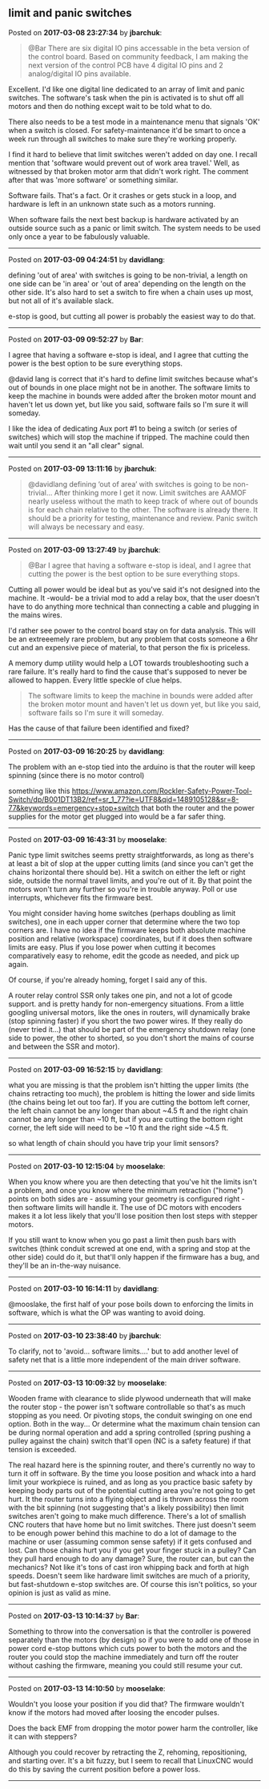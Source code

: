 ## limit and panic switches
Posted on **2017-03-08 23:27:34** by **jbarchuk**:

> @Bar
> There are six digital IO pins accessable in the beta version of the control board. Based on community feedback, I am making the next version of the control PCB have 4 digital IO pins and 2 analog/digital IO pins available.

Excellent. I'd like one digital line dedicated to an array of limit and panic switches. The software's task when the pin is activated is to shut off all motors and then do nothing except wait to be told what to do.

There also needs to be a test mode in a maintenance menu that signals 'OK' when a switch is closed. For safety-maintenance it'd be smart to once a week run through all switches to make sure they're working properly.

I find it hard to believe that limit switches weren't added on day one. I recall mention that 'software would prevent out of work area travel.' Well, as witnessed by that broken motor arm that didn't work right. The comment after that was 'more software' or something similar.

Software fails. That's a fact. Or it crashes or gets stuck in a loop, and hardware is left in an unknown state such as a motors running.

When  software fails the next best backup is hardware activated by an outside source such as a panic or limit switch. The system needs to be used only once a year to be fabulously valuable.

---

Posted on **2017-03-09 04:24:51** by **davidlang**:

defining 'out of area' with switches is going to be non-trivial, a length on one side can be 'in area' or 'out of area' depending on the length on the other side. It's also hard to set a switch to fire when a chain uses up most, but not all of it's available slack.

e-stop is good, but cutting all power is probably the easiest way to do that.

---

Posted on **2017-03-09 09:52:27** by **Bar**:

I agree that having a software e-stop is ideal, and I agree that cutting the power is the best option to be sure everything stops.

@david lang is correct that it's hard to define limit switches because what's out of bounds in one place might not be in another. The software limits to keep the machine in bounds were added after the broken motor mount and haven't let us down yet, but like you said, software fails so I'm sure it will someday.

I like the idea of dedicating Aux port #1 to being a switch (or series of switches) which will stop the machine if tripped. The machine could then wait until you send it an "all clear" signal.

---

Posted on **2017-03-09 13:11:16** by **jbarchuk**:

> @davidlang
> defining ‘out of area’ with switches is going to be non-trivial...
After thinking more I get it now. Limit switches are AAMOF nearly useless without the math to keep track of where out of bounds is for each chain relative to the other. The software is already there. It should be a priority for testing, maintenance and review. Panic switch will always be necessary and easy.

---

Posted on **2017-03-09 13:27:49** by **jbarchuk**:

> @Bar
> I agree that having a software e-stop is ideal, and I agree that cutting the power is the best option to be sure everything stops.

Cutting all power would be ideal but as you've said it's not designed into the machine. It -would- be a trivial mod to add a relay box, that the user doesn't have to do anything more technical than connecting a cable and plugging in the mains wires.

I'd rather see power to the control board stay on for data analysis. This will be an extreeemely rare problem, but any problem that costs someone a 6hr cut and an expensive piece of material, to that person the fix is priceless.

A memory dump utility would help a LOT towards troubleshooting such a rare failure. It's really hard to find the cause that's supposed to never be allowed to happen. Every little speckle of clue helps.

>The software limits to keep the machine in bounds were added after the broken motor mount and haven't let us down yet, but like you said, software fails so I'm sure it will someday.

Has the cause of that failure been identified and fixed?

---

Posted on **2017-03-09 16:20:25** by **davidlang**:

The problem with an e-stop tied into the arduino is that the router will keep spinning (since there is no motor control)

something like this https://www.amazon.com/Rockler-Safety-Power-Tool-Switch/dp/B001DT13B2/ref=sr_1_77?ie=UTF8&qid=1489105128&sr=8-77&keywords=emergency+stop+switch that both the router and the power supplies for the motor get plugged into would be a far safer thing.

---

Posted on **2017-03-09 16:43:31** by **mooselake**:

Panic type limit switches seems pretty straightforwards, as long as there's at least a bit of slop at the upper cutting limits (and since you can't get the chains horizontal there should be).  Hit a switch on either the left or right side, outside the normal travel limits, and you're out of it.  By that point the motors won't turn any further so you're in trouble anyway.  Poll or use interrupts, whichever fits the firmware best.

You might consider having home switches (perhaps doubling as limit switches), one in each upper corner that determine where the two top corners are.  I have no idea if the firmware keeps both absolute machine position and relative (workspace) coordinates, but if it does then software limits are easy.  Plus if you lose power when cutting it becomes comparatively easy to rehome, edit the gcode as needed, and pick up again.

Of course, if you're already homing, forget I said any of this.

A router relay control SSR only takes one pin, and not a lot of gcode support. and is pretty handy for non-emergency situations.  From a little googling universal  motors, like the ones in routers, will dynamically brake (stop spinning faster) if you short the two power wires.  If they really do (never tried it...) that should be part of the emergency shutdown relay (one side to power, the other to shorted, so you don't short the mains of course and between the SSR and motor).

---

Posted on **2017-03-09 16:52:15** by **davidlang**:

what you are missing is that the problem isn't hitting the upper limits (the chains retracting too much), the problem is hitting the lower and side limits (the chains being let out too far). If you are cutting the bottom left corner, the left chain cannot be any longer than about ~4.5 ft and the right chain cannot be any longer than ~10 ft, but if you are cutting the bottom right corner, the left side will need to be ~10 ft and the right side ~4.5 ft.

so what length of chain should you have trip your limit sensors?

---

Posted on **2017-03-10 12:15:04** by **mooselake**:

When you know where you are then detecting that you've hit the limits isn't a problem, and once you know where the minimum retraction ("home") points on both sides are - assuming your geometry is configured right - then software limits will handle it.  The use of DC motors with encoders makes it a lot less likely that you'll lose position then lost steps with stepper motors.

If you still want to know when you go past a limit then push bars with switches (think conduit screwed at one end, with a spring and stop at the other side) could do it, but that'll only happen if the firmware has a bug, and they'll be an in-the-way nuisance.

---

Posted on **2017-03-10 16:14:11** by **davidlang**:

@mooslake, the first half of your pose boils down to enforcing the limits in software, which is what the OP was wanting to avoid doing.

---

Posted on **2017-03-10 23:38:40** by **jbarchuk**:

To clarify, not to 'avoid... software limits....' but to add another level of safety net that is a little more independent of the main driver software.

---

Posted on **2017-03-13 10:09:32** by **mooselake**:

Wooden frame with clearance to slide plywood underneath that will make the router stop - the power isn't software controllable so that's as much stopping as you need.  Or pivoting stops, the conduit swinging on one end option.  Both in the way...  Or determine what the maximum chain tension can be during normal operation and add a spring controlled (spring pushing a pulley against the chain) switch that'll open (NC is a safety feature) if that tension is exceeded.

The real hazard here is the spinning router, and there's currently no way to turn it off in software.  By the time you loose position and whack into a hard limit your workpiece is ruined, and as long as you practice basic safety by keeping body parts out of the potential cutting area you're not going to get hurt.  It the router turns into a flying object and is thrown across the room with the bit spinning (not suggesting that's a likely possibility) then limit switches aren't going to make much difference.  There's a lot of smallish CNC routers that have home but no limit switches.  There just doesn't seem to  be enough power behind this machine to do a lot of damage to the machine or user (assuming common sense safety) if it gets confused and lost.  Can those chains hurt you if you get your finger stuck in a pulley?  Can they pull hard enough to do any damage?  Sure, the router can, but can the mechanics?   Not like it's tons of cast iron whipping back and forth at high speeds.  Doesn't seem like hardware limit switches are much of a priority, but fast-shutdown e-stop switches are.  Of course this isn't politics, so your opinion is just as valid as mine.

---

Posted on **2017-03-13 10:14:37** by **Bar**:

Something to throw into the conversation is that the controller is powered separately than the motors (by design) so if you were to add one of those in power cord e-stop buttons which cuts power to both the motors and the router you could stop the machine immediately and turn off the router without cashing the firmware, meaning you could still resume your cut.

---

Posted on **2017-03-13 14:10:50** by **mooselake**:

Wouldn't you loose your position if you did that?  The firmware wouldn't know if the motors had moved after loosing the encoder pulses.

Does the back EMF from dropping the motor power harm the controller, like it can with steppers?

Although you could recover by retracting the Z, rehoming, repositioning, and starting over.  It's a bit fuzzy, but I seem to recall that LinuxCNC would do this by saving the current position before a power loss.

---


